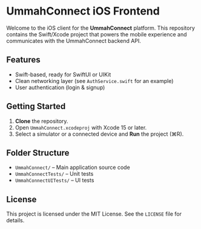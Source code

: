# UmmahConnect iOS Frontend

Welcome to the iOS client for the **UmmahConnect** platform. This repository contains the Swift/Xcode project that powers the mobile experience and communicates with the UmmahConnect backend API.

## Features
- Swift-based, ready for SwiftUI or UIKit
- Clean networking layer (see `AuthService.swift` for an example)
- User authentication (login & signup)

## Getting Started
1. **Clone** the repository.
2. Open `UmmahConnect.xcodeproj` with Xcode 15 or later.
3. Select a simulator or a connected device and **Run** the project (⌘R).

## Folder Structure
- `UmmahConnect/` – Main application source code
- `UmmahConnectTests/` – Unit tests
- `UmmahConnectUITests/` – UI tests

## License
This project is licensed under the MIT License. See the `LICENSE` file for details.